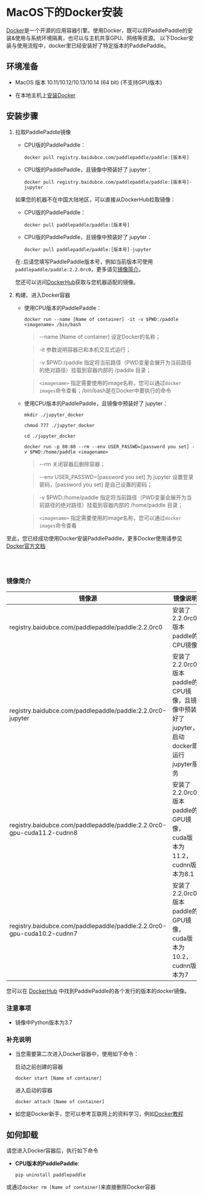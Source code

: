 # **MacOS下的Docker安装**

[Docker](https://docs.docker.com/install/)是一个开源的应用容器引擎。使用Docker，既可以将PaddlePaddle的安装&使用与系统环境隔离，也可以与主机共享GPU、网络等资源。
以下Docker安装与使用流程中，docker里已经安装好了特定版本的PaddlePaddle。

## 环境准备

- MacOS 版本 10.11/10.12/10.13/10.14 (64 bit) (不支持GPU版本)

- 在本地主机上[安装Docker](https://docs.docker.com/engine/install/)

## 安装步骤

1. 拉取PaddlePaddle镜像

    * CPU版的PaddlePaddle：
        ```
        docker pull registry.baidubce.com/paddlepaddle/paddle:[版本号]
        ```

    * CPU版的PaddlePaddle，且镜像中预装好了 jupyter：
        ```
        docker pull registry.baidubce.com/paddlepaddle/paddle:[版本号]-jupyter
        ```

    如果您的机器不在中国大陆地区，可以直接从DockerHub拉取镜像：

    * CPU版的PaddlePaddle：
        ```
        docker pull paddlepaddle/paddle:[版本号]
        ```

    * CPU版的PaddlePaddle，且镜像中预装好了 jupyter：
        ```
        docker pull paddlepaddle/paddle:[版本号]-jupyter
        ```

    在`:`后请您填写PaddlePaddle版本号，例如当前版本可使用`paddlepaddle/paddle:2.2.0rc0`，更多请见[镜像简介](#dockers)。

    您还可以访问[DockerHub](https://hub.docker.com/r/paddlepaddle/paddle/tags/)获取与您机器适配的镜像。

2. 构建、进入Docker容器

    * 使用CPU版本的PaddlePaddle：



        ```
        docker run --name [Name of container] -it -v $PWD:/paddle <imagename> /bin/bash
        ```

        > --name [Name of container] 设定Docker的名称；


        > -it 参数说明容器已和本机交互式运行；


        > -v $PWD:/paddle 指定将当前路径（PWD变量会展开为当前路径的绝对路径）挂载到容器内部的 /paddle 目录；

        > `<imagename>` 指定需要使用的image名称，您可以通过`docker images`命令查看；/bin/bash是在Docker中要执行的命令

    * 使用CPU版本的PaddlePaddle，且镜像中预装好了 jupyter：

        ```
        mkdir ./jupyter_docker
        ```
        ```
        chmod 777 ./jupyter_docker
        ```
        ```
        cd ./jupyter_docker
        ```
        ```
        docker run -p 80:80 --rm --env USER_PASSWD=[password you set] -v $PWD:/home/paddle <imagename>
        ```

        > --rm 关闭容器后删除容器；


        > --env USER_PASSWD=[password you set] 为 jupyter 设置登录密码，[password you set] 是自己设置的密码；


        > -v $PWD:/home/paddle 指定将当前路径（PWD变量会展开为当前路径的绝对路径）挂载到容器内部的 /home/paddle 目录；

        > `<imagename>` 指定需要使用的image名称，您可以通过`docker images`命令查看




至此，您已经成功使用Docker安装PaddlePaddle，更多Docker使用请参见[Docker官方文档](https://docs.docker.com)

<a name="dockers"></a>
</br></br>
### **镜像简介**
<p align="center">
<table>
    <thead>
    <tr>
        <th> 镜像源 </th>
        <th> 镜像说明 </th>
    </tr>
    </thead>
    <tbody>
        <tr>
        <td> registry.baidubce.com/paddlepaddle/paddle:2.2.0rc0 </td>
        <td> 安装了2.2.0rc0版本paddle的CPU镜像 </td>
    </tr>
    <tr>
        <td> registry.baidubce.com/paddlepaddle/paddle:2.2.0rc0-jupyter </td>
        <td> 安装了2.2.0rc0版本paddle的CPU镜像，且镜像中预装好了jupyter，启动docker即运行jupyter服务 </td>
    </tr>
    <tr>
        <td> registry.baidubce.com/paddlepaddle/paddle:2.2.0rc0-gpu-cuda11.2-cudnn8 </td>
        <td> 安装了2.2.0rc0版本paddle的GPU镜像，cuda版本为11.2，cudnn版本为8.1 </td>
    </tr>
        <tr>
        <td> registry.baidubce.com/paddlepaddle/paddle:2.2.0rc0-gpu-cuda10.2-cudnn7 </td>
        <td> 安装了2.2.0rc0版本paddle的GPU镜像，cuda版本为10.2，cudnn版本为7 </td>
    </tr>
   </tbody>
</table>
</p>

您可以在 [DockerHub](https://hub.docker.com/r/paddlepaddle/paddle/tags/) 中找到PaddlePaddle的各个发行的版本的docker镜像。


### 注意事项

* 镜像中Python版本为3.7

### 补充说明

* 当您需要第二次进入Docker容器中，使用如下命令：

    启动之前创建的容器
    ```
    docker start [Name of container]
    ```

    进入启动的容器
    ```
    docker attach [Name of container]
    ```

* 如您是Docker新手，您可以参考互联网上的资料学习，例如[Docker教程](http://www.runoob.com/docker/docker-hello-world.html)

## 如何卸载

请您进入Docker容器后，执行如下命令

* **CPU版本的PaddlePaddle**:
    ```
    pip uninstall paddlepaddle
    ```

或通过`docker rm [Name of container]`来直接删除Docker容器
